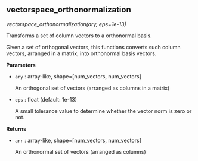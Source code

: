 ## vectorspace_orthonormalization

*vectorspace_orthonormalization(ary, eps=1e-13)*

Transforms a set of column vectors to a orthonormal basis.

Given a set of orthogonal vectors, this functions converts such
column vectors, arranged in a matrix, into orthonormal basis
vectors.

**Parameters**

- `ary` : array-like, shape=[num_vectors, num_vectors]

    An orthogonal set of vectors (arranged as columns in a matrix)


- `eps` : float (default: 1e-13)

    A small tolerance value to determine whether
    the vector norm is zero or not.

**Returns**

- `arr` : array-like, shape=[num_vectors, num_vectors]

    An orthonormal set of vectors (arranged as columns)

